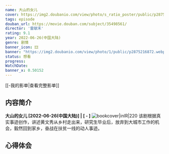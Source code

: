 ```yaml
---
name: 大山的女儿
cover: https://img2.doubanio.com/view/photo/s_ratio_poster/public/p2875216872.webp
tags: episode
douban_url: https://movie.douban.com/subject/35498561/
director: '雷献禾'
rating: 9.1
year: 2022-06-26(中国大陆)
genre: 剧情
banner_icon: 🎞
banner: "https://img2.doubanio.com/view/photo/1/public/p2875216872.webp"
status: 想看
progress: 
WatchDate: 
banner_x: 0.50152
---
```

[[-我的影单|查看完整影单]]
## 内容简介
**大山的女儿 [2022-06-26(中国大陆)] | [ - ]** ![bookcover|inlR|220](https://img2.doubanio.com/view/photo/s_ratio_poster/public/p2875216872.webp)
该剧根据真实事迹创作，讲述黄文秀从乡村走出来，研究生毕业后，放弃到大城市工作的机会，毅然回到家乡，奋战在扶贫一线的动人事迹。
## 心得体会
